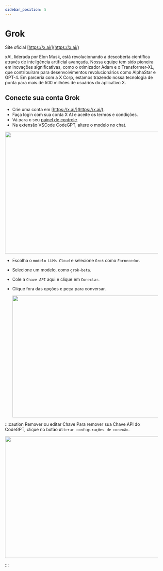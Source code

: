 ```yaml
---
sidebar_position: 5
---
```


# Grok

Site oficial [https://x.ai/](https://x.ai/)

xAI, liderada por Elon Musk, está revolucionando a descoberta científica através de inteligência artificial avançada. Nossa equipe tem sido pioneira em inovações significativas, como o otimizador Adam e o Transformer-XL, que contribuíram para desenvolvimentos revolucionários como AlphaStar e GPT-4. Em parceria com a X Corp, estamos trazendo nossa tecnologia de ponta para mais de 500 milhões de usuários do aplicativo X.

## Conecte sua conta Grok

- Crie uma conta em [https://x.ai/](https://x.ai/).
- Faça login com sua conta X AI e aceite os termos e condições.
- Vá para o seu [painel de controle](https://x.ai/api).
- Na extensão VSCode CodeGPT, altere o modelo no chat.

<p align="center"><img width="550" height="400" src="https://github.com/user-attachments/assets/0a6791c5-bdf1-4410-a77a-4e9083993b7a"/></p>

- Escolha o `modelo LLMs Cloud` e selecione `Grok` como `Fornecedor`.
- Selecione um modelo, como `grok-beta`.
- Cole a `Chave API` aqui e clique em `Conectar`.
- Clique fora das opções e peça para conversar.

  <p align="center"><img width="550" height="400" src="https://github.com/user-attachments/assets/661183cb-15d5-42b6-a756-959ada04df4a"/></p>

:::caution Remover ou editar Chave
Para remover sua Chave API do CodeGPT, clique no botão `Alterar configurações de conexão`.
 <p align="center"><img width="550" height="400" src="https://github.com/user-attachments/assets/e1fb3e48-d670-4722-ba4f-c167fd41e872"/></p>
:::